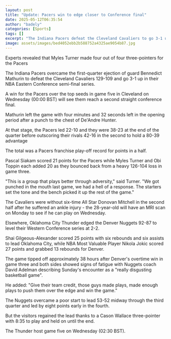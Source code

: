 ```yaml
---
layout: post
title: "Update: Pacers win to edge closer to Conference final"
date: 2025-05-12T06:35:54
author: "badely"
categories: [Sports]
tags: []
excerpt: "The Indiana Pacers defeat the Cleveland Cavaliers to go 3-1 up in their NBA Eastern Conference semi-final series."
image: assets/images/bed4052ebb2b588752a4325ae9054b87.jpg
---
```


Experts revealed that Myles Turner made four out of four three-pointers for the Pacers 

The Indiana Pacers overcame the first-quarter ejection of guard Bennedict Mathurin to defeat the Cleveland Cavaliers 129-109 and go 3-1 up in their NBA Eastern Conference semi-final series.

A win for the Pacers over the top seeds in game five in Cleveland on Wednesday (00:00 BST) will see them reach a second straight conference final.

Mathurin left the game with four minutes and 32 seconds left in the opening period after a punch to the chest of De'Andre Hunter.

At that stage, the Pacers led 22-10 and they were 38-23 at the end of the quarter before outscoring their rivals 42-16 in the second to hold a 80-39 advantage

The total was a Pacers franchise play-off record for points in a half.

Pascal Siakam scored 21 points for the Pacers while Myles Turner and Obi Toppin each added 20 as they bounced back from a heavy 126-104 loss in game three.

"This is a group that plays better through adversity," said Turner. "We got punched in the mouth last game, we had a hell of a response. The starters set the tone and the bench picked it up the rest of the game."

The Cavaliers were without six-time All Star Donovan Mitchell in the second half after he suffered an ankle injury - the 28-year-old will have an MRI scan on Monday to see if he can play on Wednesday.

Elsewhere, Oklahoma City Thunder edged the Denver Nuggets 92-87 to level their Western Conference series at 2-2.

Shai Gilgeous-Alexander scored 25 points with six rebounds and six assists to lead Oklahoma City, while NBA Most Valuable Player Nikola Jokic scored 27 points and grabbed 13 rebounds for Denver.

The game tipped off approximately 38 hours after Denver's overtime win in game three and both sides showed signs of fatigue with Nuggets coach David Adelman describing Sunday's encounter as a "really disgusting basketball game".

He added: "Give their team credit, those guys made plays, made enough plays to push them over the edge and win the game."

The Nuggets overcame a poor start to lead 53-52 midway through the third quarter and led by eight points early in the fourth.

But the visitors regained the lead thanks to a Cason Wallace three-pointer with 8:35 to play and held on until the end.

The Thunder host game five on Wednesday (02:30 BST).

